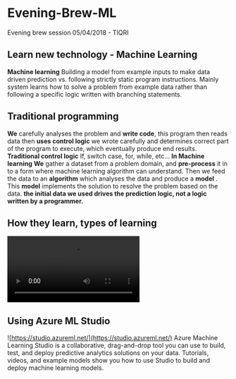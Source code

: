 # Evening-Brew-ML
Evening brew session 05/04/2018 - TIQRI
## Learn new technology - Machine Learning

__Machine learning__
Building a model from example inputs to make data driven prediction vs. following strictly static program instructions. Mainly system learns how to solve a problem from example data rather than following a specific logic written with branching statements.
## Traditional programming
__We__ carefully analyses the problem and __write code__, this program then reads data then __uses control logic__ we wrote carefully and determines correct part of the program to execute, which eventually produce end results.
__Traditional control logic__
If, switch case, for, while, etc…
__In Machine learning__
__We__ gather a dataset from a problem domain, and __pre-process__ it in to a form where machine learning algorithm can understand. Then we feed the data to an __algorithm__ which analyses the data and produce a __model__ . This __model__ implements the solution to resolve the problem based on the data.
__the initial data we used drives the prediction logic, not a logic written by a programmer.__
## How they learn, types of learning
![check the video](https://github.com/rangasurendra/evening-brew-ml/blob/master/files/learining.mp4)

## Using Azure ML Studio
![https://studio.azureml.net/](https://studio.azureml.net/)
Azure Machine Learning Studio is a collaborative, drag-and-drop tool you can use to build, test, and deploy predictive analytics solutions on your data. Tutorials, videos, and example models show you how to use Studio to build and deploy machine learning models.

